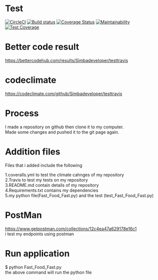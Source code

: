 # Test
[![CircleCI](https://circleci.com/gh/Simbadeveloper/testtravis.svg?style=svg)](https://circleci.com/gh/Simbadeveloper/testtravis)
[![Build status](https://travis-ci.org/Simbadeveloper/testtravis.svg?master)](https://travis-ci.org/Simbadeveloper)
[![Coverage Status](https://coveralls.io/repos/github/Simbadeveloper/testtravis/badge.svg?branch=master)](https://coveralls.io/github/Simbadeveloper/testtravis?branch=master)
[![Maintainability](https://api.codeclimate.com/v1/badges/ad4b88f8a2747edf43ea/maintainability)](https://codeclimate.com/github/Simbadeveloper/testtravis/maintainability)
[![Test Coverage](https://api.codeclimate.com/v1/badges/ad4b88f8a2747edf43ea/test_coverage)](https://codeclimate.com/github/Simbadeveloper/testtravis/test_coverage)

# Better code result
https://bettercodehub.com/results/Simbadeveloper/testtravis


# codeclimate
https://codeclimate.com/github/Simbadeveloper/testtravis

# Process
I made a repository on github then clone it to my computer.<br>
Made some changes and pushed it to the git page again.<br>

# Addition files
Files that i added include the following<br>

1.coveralls.yml to test the climate cahnges of my repository<br>
2.Travis to test my tests on my repository<br>
3.README.md contain details of my repository<br>
4.Requirements.txt contains my dependencies<br>
5.my python file(Fast_Food_Fast.py) and the test (test_Fast_Food_Fast.py)<br>

# PostMan

https://www.getpostman.com/collections/12c4ea47a629178e16c1 <br>
i test my endpoints using postman<br>

# Run application
 $ python Fast_Food_Fast.py <br>
the above command will run the python file<br>
